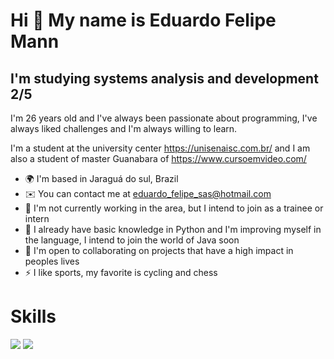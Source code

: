 Hi 👋 My name is Eduardo Felipe Mann
====================================
	

I'm studying systems analysis and development 2/5
-------------------------------------------------
	

I'm 26 years old and I've always been passionate about programming, I've always liked challenges and I'm always willing to learn.
	

I'm a student at the university center https://unisenaisc.com.br/ and I am also a student of master Guanabara of https://www.cursoemvideo.com/


	

* 🌍  I'm based in Jaraguá do sul, Brazil
* ✉️  You can contact me at [eduardo_felipe_sas@hotmail.com](mailto:eduardo_felipe_sas@hotmail.com)
* 🚀  I'm not currently working in the area, but I intend to join as a trainee or intern
* 🧠  I already have basic knowledge in Python and I'm improving myself in the language, I intend to join the world of Java soon
* 🤝  I'm open to collaborating on projects that have a high impact in peoples lives
* ⚡  I like sports, my favorite is cycling and chess

# Skills
<img src="https://cdn.jsdelivr.net/gh/devicons/devicon/icons//-.svg" />
<img src="https://cdn.jsdelivr.net/gh/devicons/devicon/icons//-.svg" />
